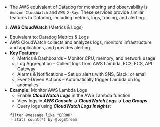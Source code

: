 - The AWS equivalent of Datadog for monitoring and observability is `Amazon CloudWatch` and `AWS X-Ray`. These services provide similar features to Datadog, including metrics, logs, tracing, and alerting.
1. **AWS CloudWatch** (Metrics & Logs)
  - Equivalent to: Datadog Metrics & Logs
  - AWS CloudWatch collects and analyzes logs, monitors infrastructure and applications, and provides alerting.
- **Key Features**
  -  Metrics & Dashboards – Monitor CPU, memory, and network usage
  -  Log Aggregation – Collect logs from AWS Lambda, EC2, ECS, API Gateway
  - Alarms & Notifications – Set up alerts with SNS, Slack, or email
  - Event-Driven Actions – Automatically trigger Lambda on log anomalies
- **Example:** Monitor AWS Lambda Logs
  - Enable ***CloudWatch Logs*** in the AWS Lambda function.
  - View logs in ***AWS Console → CloudWatch Logs → Log Groups***.
  - Query logs using ***CloudWatch Logs Insights***:
  ```
  filter @message like "ERROR"
  | stats count(*) by @logStream
  ```
